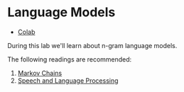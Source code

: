 # Language Models

- [Colab](https://colab.research.google.com/drive/1-hUfpPmSSDtYoI7r0cor01i-QOOC_A61?usp=sharing)

During this lab we'll learn about n-gram language models.

The following readings are recommended:

1. [Markov Chains](https://www.americanscientist.org/article/first-links-in-the-markov-chain)
1. [Speech and Language Processing](https://web.stanford.edu/~jurafsky/slp3/3.pdf)
